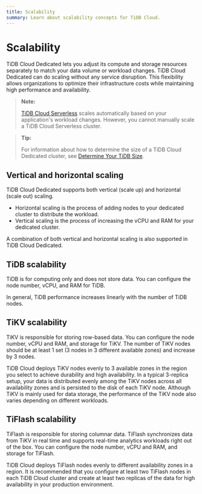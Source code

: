 ```yaml
---
title: Scalability
summary: Learn about scalability concepts for TiDB Cloud.
---
```


# Scalability

TiDB Cloud Dedicated lets you adjust its compute and storage resources separately to match your data volume or workload changes. TiDB Cloud Dedicated can do scaling without any service disruption. This flexibility allows organizations to optimize their infrastructure costs while maintaining high performance and availability.

> **Note:**
>
> [TiDB Cloud Serverless](/tidb-cloud/select-cluster-tier.md#tidb-cloud-serverless) scales automatically based on your application's workload changes. However, you cannot manually scale a TiDB Cloud Serverless cluster.

> **Tip:**
>
> For information about how to determine the size of a TiDB Cloud Dedicated cluster, see [Determine Your TiDB Size](/tidb-cloud/size-your-cluster.md).

## Vertical and horizontal scaling

TiDB Cloud Dedicated supports both vertical (scale up) and horizontal (scale out) scaling.

- Horizontal scaling is the process of adding nodes to your dedicated cluster to distribute the workload.
- Vertical scaling is the process of increasing the vCPU and RAM for your dedicated cluster.

A combination of both vertical and horizontal scaling is also supported in TiDB Cloud Dedicated.

## TiDB scalability

TiDB is for computing only and does not store data. You can configure the node number, vCPU, and RAM for TiDB.

In general, TiDB performance increases linearly with the number of TiDB nodes.

## TiKV scalability

TiKV is responsible for storing row-based data. You can configure the node number, vCPU and RAM, and storage for TiKV. The number of TiKV nodes should be at least 1 set (3 nodes in 3 different available zones) and increase by 3 nodes.

TiDB Cloud deploys TiKV nodes evenly to 3 available zones in the region you select to achieve durability and high availability. In a typical 3-replica setup, your data is distributed evenly among the TiKV nodes across all availability zones and is persisted to the disk of each TiKV node. Although TiKV is mainly used for data storage, the performance of the TiKV node also varies depending on different workloads.

## TiFlash scalability

TiFlash is responsible for storing columnar data. TiFlash synchronizes data from TiKV in real time and supports real-time analytics workloads right out of the box. You can configure the node number, vCPU and RAM, and storage for TiFlash.

TiDB Cloud deploys TiFlash nodes evenly to different availability zones in a region. It is recommended that you configure at least two TiFlash nodes in each TiDB Cloud cluster and create at least two replicas of the data for high availability in your production environment.